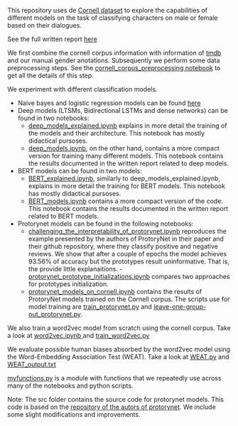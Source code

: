 This repository uses de [Cornell dataset](https://www.cs.cornell.edu/~cristian/Cornell_Movie-Dialogs_Corpus.html) to explore the capabilities of different models on the task of classifying characters on male or female based on their dialogues.

See the full written report [here](https://gitlab.inria.fr/anr-tractive/wp2/self-explainable-models/text-models/-/blob/main/report.pdf)

We first combine the cornell corpus information with information of [tmdb](https://www.kaggle.com/datasets/tmdb/tmdb-movie-metadata) and our manual gender anotations. 
Subsequently we perform some data preprocessing steps. See the [cornell_corpus_preprocessing notebook](https://gitlab.inria.fr/anr-tractive/wp2/self-explainable-models/text-models/-/blob/main/scripts_and_notebooks/cornell_corpus_preprocessing.ipynb) to get all the details of this step. 

We experiment with different classification models. 
* Naive bayes and logistic regression models can be found [here](https://gitlab.inria.fr/anr-tractive/wp2/self-explainable-models/text-models/-/blob/main/scripts_and_notebooks/sklearn_models.ipynb)
* Deep models (LTSMs, Bidirectional LSTMs and dense networks) can be found in two notebooks:
    - [deep_models_explained.ipynb](https://gitlab.inria.fr/anr-tractive/wp2/self-explainable-models/text-models/-/blob/main/scripts_and_notebooks/deep_models_explained.ipynb) explains in more detail the training of the models and their architecture. This notebook has mostly didactical pursoses. 
    - [deep_models.ipynb](https://gitlab.inria.fr/anr-tractive/wp2/self-explainable-models/text-models/-/blob/main/scripts_and_notebooks/deep_models.ipynb), on the other hand, contains a more compact version for training many different models. This notebook contains the results documented in the written report related to deep models.   
* BERT models can be found in two models:
    - [BERT_explained.ipynb](https://gitlab.inria.fr/anr-tractive/wp2/self-explainable-models/text-models/-/blob/main/scripts_and_notebooks/BERT_explained.ipynb), similarly to deep_models_explained.ipynb, explains in more detail the training for BERT models. This notebook has mostly didactical pursoses. 
    - [BERT_models.ipynb](https://gitlab.inria.fr/anr-tractive/wp2/self-explainable-models/text-models/-/blob/main/scripts_and_notebooks/BERT_models.ipynb) contains a more compact version of the code. This notebook contains the results documented in the written report related to BERT models.   
* Protorynet models can be found in the following notebooks:
    - [challenging_the_interpretability_of_protorynet.ipynb](https://gitlab.inria.fr/anr-tractive/wp2/self-explainable-models/text-models/-/blob/main/scripts_and_notebooks/challenging_the_interpretability_of_protorynet.ipynb) reproduces the example presented by the authors of ProtoryNet in their paper and their github repository, where they classify positive and negative reviews. We show that after a couple of epochs the model achieves 93.56% of accuracy but the prototypes result uninformative. That is, the provide little explanaitions.
    -[protorynet_prototype_initializations.ipynb](https://gitlab.inria.fr/anr-tractive/wp2/self-explainable-models/text-models/-/blob/main/scripts_and_notebooks/protorynet_prototype_initializations.ipynb) compares two approaches for prototypes initialization.  
    - [protorynet_models_on_cornell.ipynb](https://gitlab.inria.fr/anr-tractive/wp2/self-explainable-models/text-models/-/blob/main/scripts_and_notebooks/protorynet_models_on_cornell.ipynb) contains the results of ProtoryNet models trained on the Cornell corpus. The scripts use for model training are [train_protorynet.py](https://gitlab.inria.fr/anr-tractive/wp2/self-explainable-models/text-models/-/blob/main/scripts_and_notebooks/train_protorynet.py) and [leave-one-group-out_protorynet.py](https://gitlab.inria.fr/anr-tractive/wp2/self-explainable-models/text-models/-/blob/main/scripts_and_notebooks/leave-one-group-out_protorynet.py).   

We also train a word2vec model from scratch using the cornell corpus. Take a look at [word2vec.ipynb ](https://gitlab.inria.fr/anr-tractive/wp2/self-explainable-models/text-models/-/blob/main/scripts_and_notebooks/word2vec.ipynb) and [train_word2vec.py](https://gitlab.inria.fr/anr-tractive/wp2/self-explainable-models/text-models/-/blob/main/scripts_and_notebooks/train_word2vec.py) 

We evaluate possible human biases absorbed by the word2vec model using the Word-Embedding Association Test (WEAT). Take a look at [WEAT.py](https://gitlab.inria.fr/anr-tractive/wp2/self-explainable-models/text-models/-/blob/main/scripts_and_notebooks/WEAT.py) and [WEAT_output.txt](https://gitlab.inria.fr/anr-tractive/wp2/self-explainable-models/text-models/-/blob/main/scripts_and_notebooks/WEAT_output.txt)

[myfunctions.py](https://gitlab.inria.fr/anr-tractive/wp2/self-explainable-models/text-models/-/blob/main/scripts_and_notebooks/myfunctions.py) is a module with functions that we repeatedly use across many of the notebooks and python scripts. 

Note: The src folder contains the source code for protorynet models. This code is based on the [repository of the autors of protorynet](https://github.com/dathong/ProtoryNet). We include some slight modifications and improvements.  

